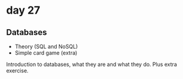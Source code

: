 # day 27

## Databases

- Theory (SQL and NoSQL)
- Simple card game (extra)

Introduction to databases, what they are and what they do. Plus extra exercise.
